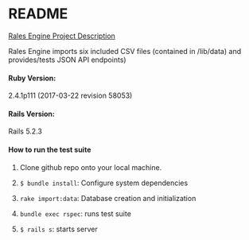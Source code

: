 # README

[Rales Engine Project Description](https://backend.turing.io/module3/projects/rails_engine)

Rales Engine imports six included CSV files (contained in /lib/data) and provides/tests JSON API endpoints)

#### Ruby Version:
2.4.1p111 (2017-03-22 revision 58053)

#### Rails Version:
Rails 5.2.3

#### How to run the test suite
1. Clone github repo onto your local machine.

1. `$ bundle install`: Configure system dependencies

1. `rake import:data`: Database creation and initialization

1. `bundle exec rspec`: runs test suite

1. `$ rails s`: starts server
